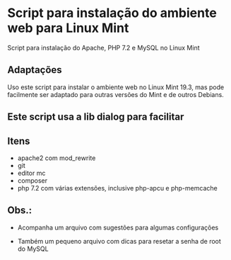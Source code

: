 # Script para instalação do ambiente web para Linux Mint
Script para instalação do Apache, PHP 7.2 e MySQL no Linux Mint

## Adaptações
Uso este script para instalar o ambiente web no Linux Mint 19.3, mas pode facilmente ser adaptado para outras versões do Mint e de outros Debians.

## Este script usa a lib dialog para facilitar

## Itens
- apache2 com mod_rewrite
- git
- editor mc
- composer
- php 7.2 com várias extensões, inclusive php-apcu e php-memcache

## Obs.: 

- Acompanha um arquivo com sugestões para algumas configurações

- Também um pequeno arquivo com dicas para resetar a senha de root do MySQL

